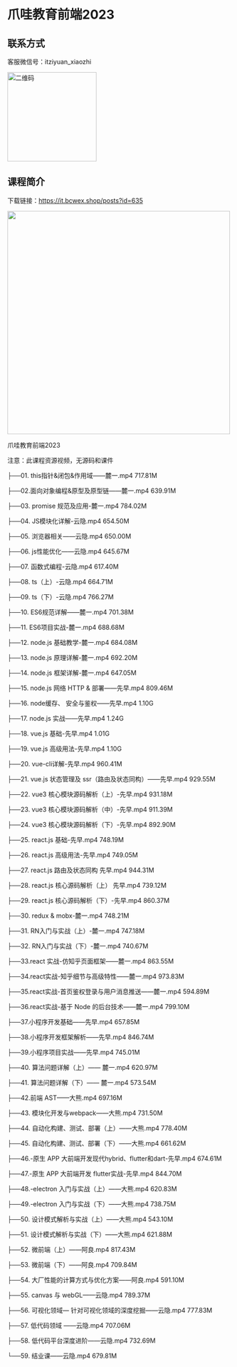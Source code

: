 # 爪哇教育前端2023

## 联系方式

客服微信号：itziyuan_xiaozhi

<img src="https://ziyuanyun.oss-cn-guangzhou.aliyuncs.com/common/20240614073449/666b82192834a.jpg" width="200" height="200" alt="二维码">

## 课程简介

下载链接：https://it.bcwex.shop/posts?id=635

<img src="https://ziyuanyun.oss-cn-guangzhou.aliyuncs.com/yun/20240515152144/664462884150f.jpg" width="500" alt="">

  爪哇教育前端2023



 注意：此课程资源视频，无源码和课件

 ├──01. this指针&amp;闭包&amp;作用域——麓一.mp4 717.81M

 ├──02.面向对象编程&amp;原型及原型链——麓一.mp4 639.91M

 ├──03. promise 规范及应用-麓一.mp4 784.02M

 ├──04. JS模块化详解-云隐.mp4 654.50M

 ├──05. 浏览器相关——云隐.mp4 650.00M

 ├──06. js性能优化——云隐.mp4 645.67M

 ├──07. 函数式编程-云隐.mp4 617.40M

 ├──08. ts（上）-云隐.mp4 664.71M

 ├──09. ts（下）-云隐.mp4 766.27M

 ├──10. ES6规范详解——麓一.mp4 701.38M

 ├──11. ES6项目实战-麓一.mp4 688.68M

 ├──12. node.js 基础教学-麓一.mp4 684.08M

 ├──13. node.js 原理详解-麓一.mp4 692.20M

 ├──14. node.js 框架详解-麓一.mp4 647.05M

 ├──15. node.js 网络 HTTP &amp; 部署——先早.mp4 809.46M

 ├──16. node缓存、 安全与鉴权——先早.mp4 1.10G

 ├──17. node.js 实战——先早.mp4 1.24G

 ├──18. vue.js 基础-先早.mp4 1.01G

 ├──19. vue.js 高级用法-先早.mp4 1.10G

 ├──20. vue-cli详解-先早.mp4 960.41M

 ├──21. vue.js 状态管理及 ssr（路由及状态同构）——先早.mp4 929.55M

 ├──22. vue3 核心模块源码解析（上）-先早.mp4 931.18M

 ├──23. vue3 核心模块源码解析（中）-先早.mp4 911.39M

 ├──24. vue3 核心模块源码解析（下）-先早.mp4 892.90M

 ├──25. react.js 基础-先早.mp4 748.19M

 ├──26. react.js 高级用法-先早.mp4 749.05M

 ├──27. react.js 路由及状态同构 先早.mp4 944.31M

 ├──28. react.js 核心源码解析（上） 先早.mp4 739.12M

 ├──29. react.js 核心源码解析（下）-先早.mp4 860.37M

 ├──30. redux &amp; mobx-麓一.mp4 748.21M

 ├──31. RN入门与实战（上）-麓一.mp4 747.18M

 ├──32. RN入门与实战（下）-麓一.mp4 740.67M

 ├──33.react 实战-仿知乎页面框架——麓一.mp4 863.55M

 ├──34.react实战-知乎细节与高级特性——麓一.mp4 973.83M

 ├──35.react实战-首页鉴权登录与用户消息推送——麓一.mp4 594.89M

 ├──36.react实战-基于 Node 的后台技术——麓一.mp4 799.10M

 ├──37.小程序开发基础——先早.mp4 657.85M

 ├──38.小程序开发框架解析——先早.mp4 846.74M

 ├──39.小程序项目实战——先早.mp4 745.01M

 ├──40. 算法问题详解（上）—— 麓一.mp4 620.97M

 ├──41. 算法问题详解（下）—— 麓一.mp4 573.54M

 ├──42.前端 AST——大熊.mp4 697.16M

 ├──43. 模块化开发与webpack——大熊.mp4 731.50M

 ├──44. 自动化构建、测试、部署（上）——大熊.mp4 778.40M

 ├──45. 自动化构建、测试、部署（下）——大熊.mp4 661.62M

 ├──46.-原生 APP 大前端开发现代hybrid、flutter和dart-先早.mp4 674.61M

 ├──47.-原生 APP 大前端开发 flutter实战-先早.mp4 844.70M

 ├──48.-electron 入门与实战（上）——大熊.mp4 620.83M

 ├──49.-electron 入门与实战（下）——大熊.mp4 738.75M

 ├──50. 设计模式解析与实战（上）——大熊.mp4 543.10M

 ├──51. 设计模式解析与实战（下）——大熊.mp4 621.88M

 ├──52. 微前端（上）——阿良.mp4 817.43M

 ├──53. 微前端（下）——阿良.mp4 709.84M

 ├──54. 大厂性能的计算方式与优化方案——阿良.mp4 591.10M

 ├──55. canvas 与 webGL——云隐.mp4 789.37M

 ├──56. 可视化领域— 针对可视化领域的深度挖掘——云隐.mp4 777.83M

 ├──57. 低代码领域 ——云隐.mp4 707.06M

 ├──58. 低代码平台深度进阶——云隐.mp4 732.69M

 └──59. 结业课——云隐.mp4 679.81M

  